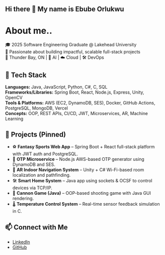 ## Hi there 👋 My name is Ebube Orlukwu

#   About me..
🎓 2025 Software Engineering Graduate @ Lakehead University  
🚀 Passionate about building impactful, scalable full-stack projects  
📍 Thunder Bay, ON | 🧠 AI | ☁️ Cloud | 🛠️ DevOps  

## 🔧 Tech Stack

**Languages:** Java, JavaScript, Python, C#, C, SQL  
**Frameworks/Libraries:** Spring Boot, React, Node.js, Express, Unity, OpenCV  
**Tools & Platforms:** AWS (EC2, DynamoDB, SES), Docker, GitHub Actions, PostgreSQL, MongoDB, Vercel  
**Concepts:** OOP, REST APIs, CI/CD, JWT, Microservices, AR, Machine Learning  

## 🧩 Projects (Pinned)
- ⚽ **Fantasy Sports Web App** – Spring Boot + React full-stack platform with JWT auth and PostgreSQL.
- 🔐 **OTP Microservice** – Node.js AWS-based OTP generator using DynamoDB and SES.
- 🧭 **AR Indoor Navigation System** – Unity + C# Wi-Fi-based room localization and pathfinding.
- 🛠️ **Smart Home System** – Java app using sockets & OCSF to control devices via TCP/IP.
- 🎯 **Cannon Game (Java)** – OOP-based shooting game with Java GUI rendering.
- 🌡️ **Temperature Control System** – Real-time sensor feedback simulation in C.

## 📫 Connect with Me
- [LinkedIn](https://www.linkedin.com/in/ebube-david-orlukwu-0960b9287/)
- [GitHub](https://github.com/EbubeOrlukwu)

<!--
**EbubeOrlukwu/EbubeOrlukwu** is a ✨ _special_ ✨ repository because its `README.md` (this file) appears on your GitHub profile.

Here are some ideas to get you started:

- 🔭 I’m currently working on ...
- 🌱 I’m currently learning ...
- 👯 I’m looking to collaborate on ...
- 🤔 I’m looking for help with ...
- 💬 Ask me about ...
- 📫 How to reach me: ...
- 😄 Pronouns: ...
- ⚡ Fun fact: ...
-->
